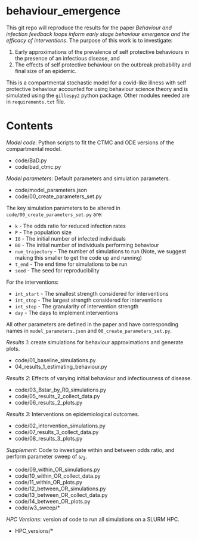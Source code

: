 # behaviour_emergence

This git repo will reproduce the results for the paper *Behaviour and infection feedback loops inform early stage behaviour emergence and the efficacy of interventions*.  The purpose of this work is to investigate:

1. Early approximations of the prevalence of self protective behaviours in the presence of an infectious disease, and
2. The effects of self protective behaviour on the outbreak probability and final size of an epidemic.

This is a compartmental stochastic model for a covid-like illness with self protective behaviour accounted for using behaviour science theory and is simulated using the `gillespy2` python package.  Other modules needed are in `requirements.txt` file.


# Contents

*Model code*: Python scripts to fit the CTMC and ODE versions of the compartmental model. 

- code/BaD.py
- code/bad_ctmc.py

*Model parameters*: Default parameters and simulation parameters.
 
- code/model_parameters.json
- code/00_create_parameters_set.py 

The key simulation parameters to be altered in `code/00_create_parameters_set.py` are:

* `k` - The odds ratio for reduced infection rates
* `P` - The population size
* `I0` - The initial number of infected individuals
* `B0` - The initial number of individuals performing behaviour
* `num_trajectory` - The number of simulations to run (Note, we suggest making this smaller to get the code up and running)
* `t_end` - The end time for simulations to be run
* `seed` - The seed for reproducibility

For the interventions:

* `int_start` - The smallest strength considered for interventions
* `int_stop` - The largest strength considered for interventions
* `int_step` - The granularity of intervention strength
* `day` - The days to implement interventions

All other parameters are defined in the paper and have corresponding names in `model_parameters.json` and `00_create_parameters_set.py`.

*Results 1*: create simulations for behaviour approximations and generate plots.

- code/01_baseline_simulations.py
- 04_results_1_estimating_behaviour.py

*Results 2*: Effects of varying initial behaviour and infectiousness of disease.

- code/03_Bstar_by_R0_simulations.py
- code/05_results_2_collect_data.py
- code/06_results_2_plots.py

*Results 3*: Interventions on epidemiological outcomes.

- code/02_intervention_simulations.py
- code/07_results_3_collect_data.py
- code/08_results_3_plots.py

*Supplement*: Code to investigate within and between odds ratio, and perform parameter sweep of $\omega_3$.

- code/09_within_OR_simulations.py
- code/10_within_OR_collect_data.py
- code/11_within_OR_plots.py
- code/12_between_OR_simulations.py
- code/13_between_OR_collect_data.py
- code/14_between_OR_plots.py
- code/w3_sweep/*

*HPC Versions*: version of code to run all simulations on a SLURM HPC.

- HPC_versions/*

